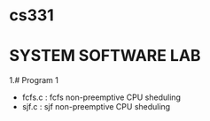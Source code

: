 # cs331

# SYSTEM SOFTWARE LAB


1.# Program 1
 - fcfs.c : fcfs non-preemptive CPU sheduling  
 - sjf.c : sjf non-preemptive CPU sheduling  
